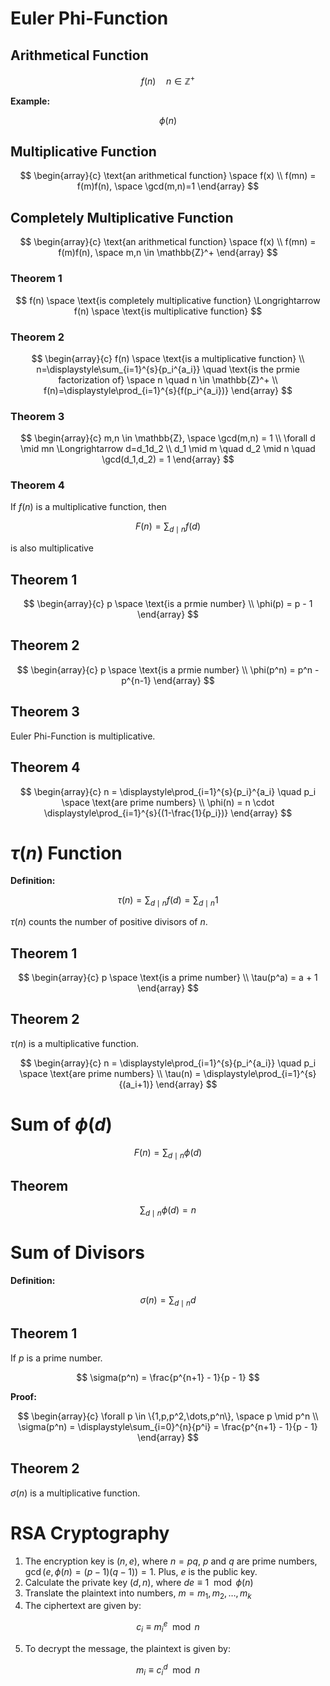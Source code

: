 # Euler Phi-Function

## Arithmetical Function

$$
f(n) \quad n \in \mathbb{Z}^+
$$

**Example:**

$$
\phi(n)
$$

## Multiplicative Function

$$
\begin{array}{c}
    \text{an arithmetical function} \space f(x) \\
    f(mn) = f(m)f(n), \space \gcd(m,n)=1
\end{array}
$$

## Completely Multiplicative Function

$$
\begin{array}{c}
    \text{an arithmetical function} \space f(x) \\
    f(mn) = f(m)f(n), \space m,n \in \mathbb{Z}^+
\end{array}
$$

### Theorem 1

$$
f(n) \space \text{is completely multiplicative function} \Longrightarrow f(n) \space \text{is multiplicative function}
$$

### Theorem 2

$$
\begin{array}{c}
    f(n) \space \text{is a multiplicative function} \\
    n=\displaystyle\sum_{i=1}^{s}{p_i^{a_i}} \quad \text{is the prmie factorization of} \space n \quad n \in \mathbb{Z}^+ \\
    f(n)=\displaystyle\prod_{i=1}^{s}{f(p_i^{a_i})}
\end{array}
$$

### Theorem 3

$$
\begin{array}{c}
    m,n \in \mathbb{Z}, \space \gcd(m,n) = 1 \\
    \forall d \mid mn \Longrightarrow d=d_1d_2 \\
    d_1 \mid m \quad d_2 \mid n \quad \gcd(d_1,d_2) = 1
\end{array}
$$

### Theorem 4

If $f(n)$ is a multiplicative function, then

$$
F(n) = \displaystyle\sum_{d \mid n}{f(d)}
$$

is also multiplicative

## Theorem 1

$$
\begin{array}{c}
    p \space \text{is a prmie number} \\
    \phi(p) = p - 1
\end{array}
$$

## Theorem 2

$$
\begin{array}{c}
    p \space \text{is a prmie number} \\
    \phi(p^n) = p^n - p^{n-1}
\end{array}
$$

## Theorem 3

Euler Phi-Function is multiplicative.

## Theorem 4

$$
\begin{array}{c}
    n = \displaystyle\prod_{i=1}^{s}{p_i}^{a_i} \quad p_i \space \text{are prime numbers} \\
    \phi(n) = n \cdot \displaystyle\prod_{i=1}^{s}{(1-\frac{1}{p_i})}
\end{array}
$$

# $\tau(n)$ Function

**Definition:**

$$
\tau(n) = \displaystyle\sum_{d \mid n}{f(d)} = \displaystyle\sum_{d \mid n}{1}
$$

$\tau(n)$ counts the number of positive divisors of $n$.

## Theorem 1

$$
\begin{array}{c}
    p \space \text{is a prime number} \\
    \tau(p^a) = a + 1
\end{array}
$$

## Theorem 2

$\tau(n)$ is a multiplicative function.

$$
\begin{array}{c}
    n = \displaystyle\prod_{i=1}^{s}{p_i^{a_i}} \quad p_i \space \text{are prime numbers} \\
    \tau(n) = \displaystyle\prod_{i=1}^{s}{(a_i+1)}
\end{array}
$$

# Sum of $\phi(d)$

$$
F(n) = \displaystyle\sum_{d \mid n}{\phi(d)}
$$

## Theorem

$$
\displaystyle\sum_{d \mid n}{\phi(d)} = n
$$

# Sum of Divisors

**Definition:**

$$
\sigma(n) = \displaystyle\sum_{d \mid n}{d}
$$

## Theorem 1

If $p$ is a prime number.

$$
\sigma(p^n) = \frac{p^{n+1} - 1}{p - 1}
$$

**Proof:**

$$
\begin{array}{c}
    \forall p \in \{1,p,p^2,\dots,p^n\}, \space p \mid p^n \\
    \sigma(p^n) = \displaystyle\sum_{i=0}^{n}{p^i} = \frac{p^{n+1} - 1}{p - 1}
\end{array}
$$

## Theorem 2

$\sigma(n)$ is a multiplicative function.

# RSA Cryptography

1. The encryption key is $(n,e)$, where $n=pq$, $p$ and $q$ are prime numbers, $\gcd(e,\phi(n) = (p-1)(q-1)) = 1$. Plus, $e$ is the public key.
2. Calculate the private key $(d,n)$, where $de \equiv 1 \mod \phi(n)$
3. Translate the plaintext into numbers, $m = {m_1,m_2,\dots , m_k}$
4. The ciphertext are given by:

$$
c_i \equiv m_i^e \mod n
$$

5. To decrypt the message, the plaintext is given by:

$$
m_i \equiv c_i^d \mod n
$$